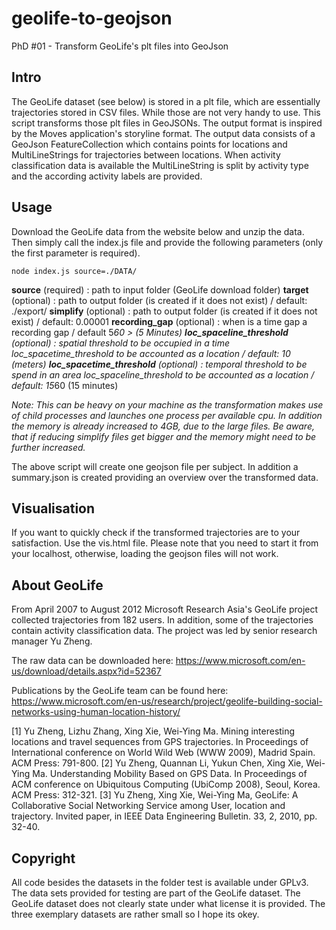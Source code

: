# geolife-to-geojson
PhD #01 - Transform GeoLife's plt files into GeoJson

## Intro

The GeoLife dataset (see below) is stored in a plt file, which are essentially trajectories stored in CSV files. While those are not very handy to use. This script transforms those plt files in GeoJSONs. The output format is inspired by the Moves application's storyline format. The output data consists of a GeoJson FeatureCollection which contains points for locations and MultiLineStrings for trajectories between locations. When activity classification data is available the MultiLineString is split by activity type and the according activity labels are provided.

## Usage

Download the GeoLife data from the website below and unzip the data. Then simply call the index.js file and provide the following parameters (only the first parameter is required).

```
node index.js source=./DATA/
```

**source** (required) : path to input folder (GeoLife download folder)
**target** (optional) : path to output folder (is created if it does not exist) / default: ./export/
**simplify** (optional) : path to output folder (is created if it does not exist) / default: 0.00001
**recording_gap** (optional) : when is a time gap a recording gap / default 5*60 > (5 Minutes)
**loc\_spaceline\_threshold** (optional) : spatial threshold to be occupied in a time _loc\_spacetime\_threshold_ to be accounted as a location / default: 10 (meters)
**loc\_spacetime\_threshold** (optional) : temporal threshold to be spend in an area _loc\_spaceline\_threshold_ to be accounted as a location / default: 15*60 (15 minutes)

_Note: This can be heavy on your machine as the transformation makes use of child processes and launches one process per available cpu. In addition the memory is already increased to 4GB, due to the large files. Be aware, that if reducing simplify files get bigger and the memory might need to be further increased._

The above script will create one geojson file per subject. In addition a summary.json is created providing an overview over the transformed data.

## Visualisation

If you want to quickly check if the transformed trajectories are to your satisfaction. 
Use the vis.html file. Please note that you need to start it from your localhost, otherwise, loading the geojson files will not work. 

## About GeoLife

From April 2007 to August 2012 Microsoft Research Asia's GeoLife project collected trajectories from 182 users. In addition, some of the trajectories contain activity classification data. The project was led by senior research manager Yu Zheng.

The raw data can be downloaded here:
https://www.microsoft.com/en-us/download/details.aspx?id=52367

Publications by the GeoLife team can be found here:
https://www.microsoft.com/en-us/research/project/geolife-building-social-networks-using-human-location-history/

[1] Yu Zheng, Lizhu Zhang, Xing Xie, Wei-Ying Ma. Mining interesting locations and travel sequences from GPS trajectories. In Proceedings of International conference on World Wild Web (WWW 2009), Madrid Spain. ACM Press: 791-800. 
[2] Yu Zheng, Quannan Li, Yukun Chen, Xing Xie, Wei-Ying Ma. Understanding Mobility Based on GPS Data. In Proceedings of ACM conference on Ubiquitous Computing (UbiComp 2008), Seoul, Korea. ACM Press: 312-321. 
[3] Yu Zheng, Xing Xie, Wei-Ying Ma, GeoLife: A Collaborative Social Networking Service among User, location and trajectory. Invited paper, in IEEE Data Engineering Bulletin. 33, 2, 2010, pp. 32-40.

## Copyright
All code besides the datasets in the folder test is available under GPLv3. The data sets provided for testing are part of the GeoLife dataset. The GeoLife dataset does not clearly state under what license it is provided. The three exemplary datasets are rather small so I hope its okey.